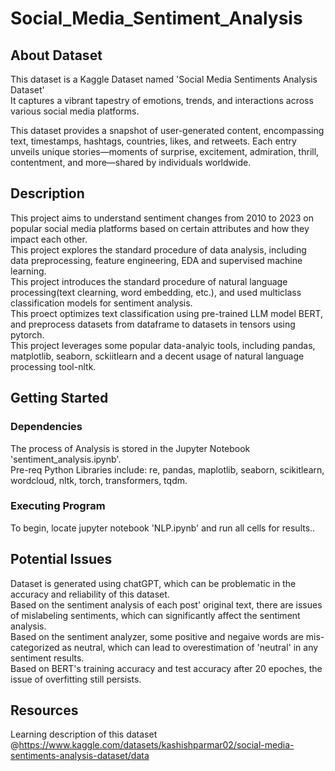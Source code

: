 # Social_Media_Sentiment_Analysis  

## About Dataset  
This dataset is a Kaggle Dataset named 'Social Media Sentiments Analysis Dataset'  
It captures a vibrant tapestry of emotions, trends, and interactions across various social media platforms.  

This dataset provides a snapshot of user-generated content, encompassing text, timestamps, hashtags, countries, likes, and retweets. Each entry unveils unique stories—moments of surprise, excitement, admiration, thrill, contentment, and more—shared by individuals worldwide.  

## Description  
This project aims to understand sentiment changes from 2010 to 2023 on popular social media platforms based on certain attributes and how they impact each other.  
This project explores the standard procedure of data analysis, including data preprocessing, feature engineering, EDA and supervised machine learning.  
This project introduces the standard procedure of natural language processing(text clearning, word embedding, etc.), and used multiclass classification models for sentiment analysis.  
This proect optimizes text classification using pre-trained LLM model BERT, and preprocess datasets from dataframe to datasets in tensors using pytorch.  
This project leverages some popular data-analyic tools, including pandas, matplotlib, seaborn, sckiitlearn and a decent usage of natural language processing tool-nltk.  

## Getting Started  
### Dependencies  
The process of Analysis is stored in the Jupyter Notebook 'sentiment_analysis.ipynb'.  
Pre-req Python Libraries include: re, pandas, maplotlib, seaborn, scikitlearn, wordcloud, nltk, torch, transformers, tqdm.  

### Executing Program  
To begin, locate jupyter notebook 'NLP.ipynb' and run all cells for results..  

## Potential Issues  
Dataset is generated using chatGPT, which can be problematic in the accuracy and reliability of this dataset.  
Based on the sentiment analysis of each post' original text, there are issues of mislabeling sentiments, which can significantly affect the sentiment analysis.  
Based on the sentiment analyzer, some positive and negaive words are mis-categorized as neutral, which can lead to overestimation of 'neutral' in any sentiment results.  
Based on BERT's training accuracy and test accuracy after 20 epoches, the issue of overfitting still persists.  

## Resources  
Learning description of this dataset @https://www.kaggle.com/datasets/kashishparmar02/social-media-sentiments-analysis-dataset/data  
